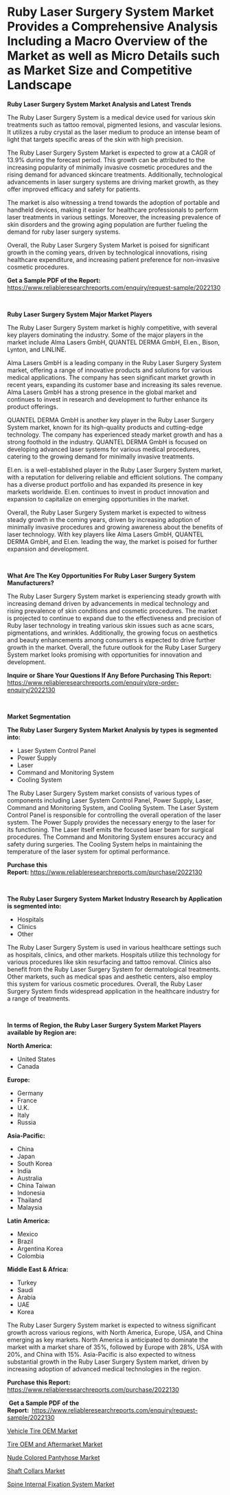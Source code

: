 <p><h1>Ruby Laser Surgery System Market Provides a Comprehensive Analysis Including a Macro Overview of the Market as well as Micro Details such as Market Size and Competitive Landscape</h1></p><p><strong>Ruby Laser Surgery System Market Analysis and Latest Trends</strong></p>
<p><p>The Ruby Laser Surgery System is a medical device used for various skin treatments such as tattoo removal, pigmented lesions, and vascular lesions. It utilizes a ruby crystal as the laser medium to produce an intense beam of light that targets specific areas of the skin with high precision.</p><p>The Ruby Laser Surgery System Market is expected to grow at a CAGR of 13.9% during the forecast period. This growth can be attributed to the increasing popularity of minimally invasive cosmetic procedures and the rising demand for advanced skincare treatments. Additionally, technological advancements in laser surgery systems are driving market growth, as they offer improved efficacy and safety for patients.</p><p>The market is also witnessing a trend towards the adoption of portable and handheld devices, making it easier for healthcare professionals to perform laser treatments in various settings. Moreover, the increasing prevalence of skin disorders and the growing aging population are further fueling the demand for ruby laser surgery systems.</p><p>Overall, the Ruby Laser Surgery System Market is poised for significant growth in the coming years, driven by technological innovations, rising healthcare expenditure, and increasing patient preference for non-invasive cosmetic procedures.</p></p>
<p><strong>Get a Sample PDF of the Report:&nbsp;</strong> <a href="https://www.reliableresearchreports.com/enquiry/request-sample/2022130">https://www.reliableresearchreports.com/enquiry/request-sample/2022130</a></p>
<p>&nbsp;</p>
<p><strong>Ruby Laser Surgery System Major Market Players</strong></p>
<p><p>The Ruby Laser Surgery System market is highly competitive, with several key players dominating the industry. Some of the major players in the market include Alma Lasers GmbH, QUANTEL DERMA GmbH, El.en., Bison, Lynton, and LINLINE.</p><p>Alma Lasers GmbH is a leading company in the Ruby Laser Surgery System market, offering a range of innovative products and solutions for various medical applications. The company has seen significant market growth in recent years, expanding its customer base and increasing its sales revenue. Alma Lasers GmbH has a strong presence in the global market and continues to invest in research and development to further enhance its product offerings.</p><p>QUANTEL DERMA GmbH is another key player in the Ruby Laser Surgery System market, known for its high-quality products and cutting-edge technology. The company has experienced steady market growth and has a strong foothold in the industry. QUANTEL DERMA GmbH is focused on developing advanced laser systems for various medical procedures, catering to the growing demand for minimally invasive treatments.</p><p>El.en. is a well-established player in the Ruby Laser Surgery System market, with a reputation for delivering reliable and efficient solutions. The company has a diverse product portfolio and has expanded its presence in key markets worldwide. El.en. continues to invest in product innovation and expansion to capitalize on emerging opportunities in the market.</p><p>Overall, the Ruby Laser Surgery System market is expected to witness steady growth in the coming years, driven by increasing adoption of minimally invasive procedures and growing awareness about the benefits of laser technology. With key players like Alma Lasers GmbH, QUANTEL DERMA GmbH, and El.en. leading the way, the market is poised for further expansion and development.</p></p>
<p>&nbsp;</p>
<p><strong>What Are The Key Opportunities For Ruby Laser Surgery System Manufacturers?</strong></p>
<p><p>The Ruby Laser Surgery System market is experiencing steady growth with increasing demand driven by advancements in medical technology and rising prevalence of skin conditions and cosmetic procedures. The market is projected to continue to expand due to the effectiveness and precision of Ruby laser technology in treating various skin issues such as acne scars, pigmentations, and wrinkles. Additionally, the growing focus on aesthetics and beauty enhancements among consumers is expected to drive further growth in the market. Overall, the future outlook for the Ruby Laser Surgery System market looks promising with opportunities for innovation and development.</p></p>
<p><strong>Inquire or Share Your Questions If Any Before Purchasing This Report:</strong> <a href="https://www.reliableresearchreports.com/enquiry/pre-order-enquiry/2022130">https://www.reliableresearchreports.com/enquiry/pre-order-enquiry/2022130</a></p>
<p>&nbsp;</p>
<p><strong>Market Segmentation</strong></p>
<p><strong>The Ruby Laser Surgery System Market Analysis by types is segmented into:</strong></p>
<p><ul><li>Laser System Control Panel</li><li>Power Supply</li><li>Laser</li><li>Command and Monitoring System</li><li>Cooling System</li></ul></p>
<p><p>The Ruby Laser Surgery System market consists of various types of components including Laser System Control Panel, Power Supply, Laser, Command and Monitoring System, and Cooling System. The Laser System Control Panel is responsible for controlling the overall operation of the laser system. The Power Supply provides the necessary energy to the laser for its functioning. The Laser itself emits the focused laser beam for surgical procedures. The Command and Monitoring System ensures accuracy and safety during surgeries. The Cooling System helps in maintaining the temperature of the laser system for optimal performance.</p></p>
<p><strong>Purchase this Report:&nbsp;</strong><a href="https://www.reliableresearchreports.com/purchase/2022130">https://www.reliableresearchreports.com/purchase/2022130</a></p>
<p>&nbsp;</p>
<p><strong>The Ruby Laser Surgery System Market Industry Research by Application is segmented into:</strong></p>
<p><ul><li>Hospitals</li><li>Clinics</li><li>Other</li></ul></p>
<p><p>The Ruby Laser Surgery System is used in various healthcare settings such as hospitals, clinics, and other markets. Hospitals utilize this technology for various procedures like skin resurfacing and tattoo removal. Clinics also benefit from the Ruby Laser Surgery System for dermatological treatments. Other markets, such as medical spas and aesthetic centers, also employ this system for various cosmetic procedures. Overall, the Ruby Laser Surgery System finds widespread application in the healthcare industry for a range of treatments.</p></p>
<p>&nbsp;</p>
<p><strong>In terms of Region, the Ruby Laser Surgery System Market Players available by Region are:</strong></p>
<p>
    <p> <strong> North America: </strong>
        <ul>
            <li>United States</li>
            <li>Canada</li>
        </ul>
        </p> 
    <p> <strong> Europe: </strong>
        <ul>
            <li>Germany</li>
            <li>France</li>
            <li>U.K.</li>
            <li>Italy</li>
            <li>Russia</li>
        </ul>
        </p> 
    <p> <strong> Asia-Pacific: </strong>
        <ul>
            <li>China</li>
            <li>Japan</li>
            <li>South Korea</li>
            <li>India</li>
            <li>Australia</li>
            <li>China Taiwan</li>
            <li>Indonesia</li>
            <li>Thailand</li>
            <li>Malaysia</li>
        </ul>
        </p> 
    <p> <strong> Latin America: </strong>
        <ul>
            <li>Mexico</li>
            <li>Brazil</li>
            <li>Argentina Korea</li>
            <li>Colombia</li>
        </ul>
        </p> 
    <p> <strong> Middle East & Africa: </strong>
        <ul>
            <li>Turkey</li>
            <li>Saudi</li>
            <li>Arabia</li>
            <li>UAE</li>
            <li>Korea</li>
        </ul>
    </p>
    </p>
<p><p>The Ruby Laser Surgery System market is expected to witness significant growth across various regions, with North America, Europe, USA, and China emerging as key markets. North America is anticipated to dominate the market with a market share of 35%, followed by Europe with 28%, USA with 20%, and China with 15%. Asia-Pacific is also expected to witness substantial growth in the Ruby Laser Surgery System market, driven by increasing adoption of advanced medical technologies in the region.</p></p>
<p><strong>Purchase this Report: </strong><a href="https://www.reliableresearchreports.com/purchase/2022130">https://www.reliableresearchreports.com/purchase/2022130</a></p>
<p>&nbsp;<strong>Get a Sample PDF of the Report:&nbsp;&nbsp;</strong><a href="https://www.reliableresearchreports.com/enquiry/request-sample/2022130">https://www.reliableresearchreports.com/enquiry/request-sample/2022130</a></p>
<p><strong></strong></p>
<p><p><a href="https://view.publitas.com/reportprime-1/vehicle-tire-oem-market-size-growth-and-forecast-from-2024-2031/">Vehicle Tire OEM Market</a></p><p><a href="https://view.publitas.com/reportprime-1/tire-oem-and-aftermarket-market-size-evaluating-its-market-trends-growth-and-projections-2024-2031/">Tire OEM and Aftermarket Market</a></p><p><a href="https://gamy-alyssum-396.notion.site/Nude-Colored-Pantyhose-Market-Offer-Valuable-Insights-into-Market-Size-Market-Share-Market-Trends--9a6ad8c93aa6485a80c814a897a14514">Nude Colored Pantyhose Market</a></p><p><a href="https://boundless-drawbridge-702.notion.site/Shaft-Collars-Market-Insights-Market-Players-and-Forecast-Till-2031-0642b73129d240e1aa0704b369472175">Shaft Collars Market</a></p><p><a href="https://github.com/singletonthaxterkelliehr2df/Market-Research-Report-List-1/blob/main/spine-internal-fixation-system-market.md">Spine Internal Fixation System Market</a></p></p>